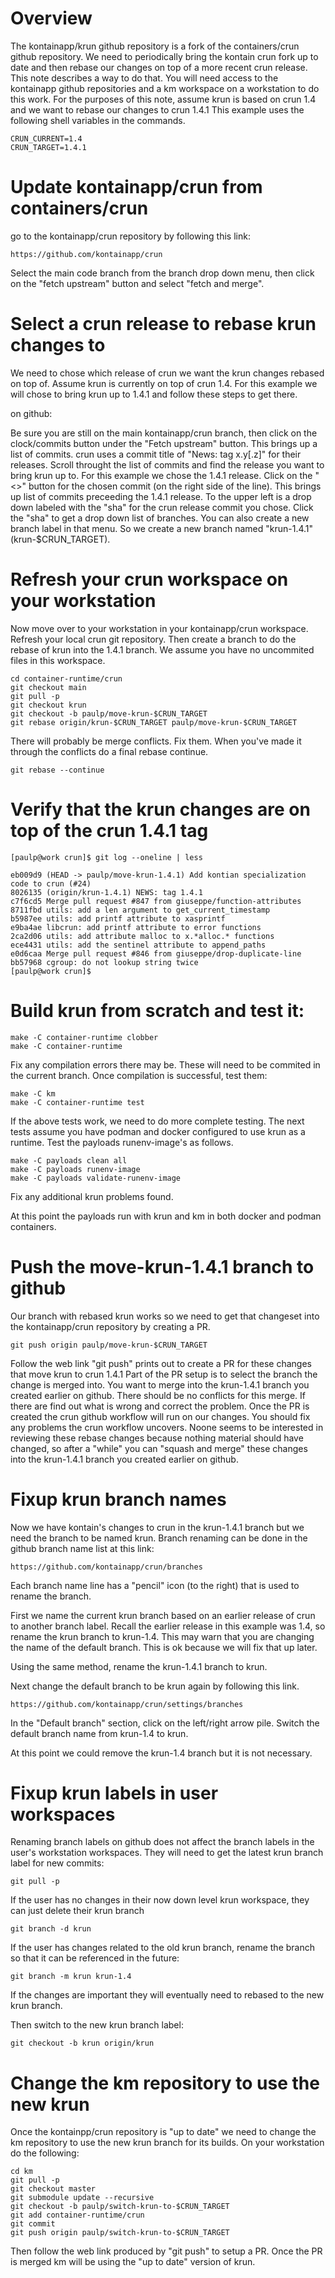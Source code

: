 # Overview

The kontainapp/krun github repository is a fork of the containers/crun github repository.
We need to periodically bring the kontain crun fork up to date and then rebase our changes on top of a more recent crun release.
This note describes a way to do that.
You will need access to the kontainapp github repositories and a km workspace on a workstation to do this work.
For the purposes of this note, assume krun is based on crun 1.4 and we want to rebase our changes to crun 1.4.1
This example uses the following shell variables in the commands.

```
CRUN_CURRENT=1.4
CRUN_TARGET=1.4.1
```

# Update kontainapp/crun from containers/crun

go to the kontainapp/crun repository by following this link:
```
https://github.com/kontainapp/crun
```

Select the main code branch from the branch drop down menu,
then click on the "fetch upstream" button and select "fetch and merge".

# Select a crun release to rebase krun changes to

We need to chose which release of crun we want the krun changes rebased on top of.
Assume krun is currently on top of crun 1.4.
For this example we will chose to bring krun up to 1.4.1 and follow these steps to get there.

on github:

Be sure you are still on the main kontainapp/crun branch, then click on the clock/commits button under the "Fetch upstream" button.
This brings up a list of commits.
crun uses a commit title of "News: tag x.y[.z]" for their releases.
Scroll throught the list of commits and find the release you want to bring krun up to.
For this example we chose the 1.4.1 release.
Click on the "<>" button for the chosen commit (on the right side of the line).
This brings up list of commits preceeding the 1.4.1 release.
To the upper left is a drop down labeled with the "sha" for the crun release commit you chose.
Click the "sha" to get a drop down list of branches.  You can also create a new branch label in that menu.
So we create a new branch named "krun-1.4.1" (krun-$CRUN_TARGET).

# Refresh your crun workspace on your workstation

Now move over to your workstation in your kontainapp/crun workspace.
Refresh your local crun git repository.
Then create a branch to do the rebase of krun into the 1.4.1 branch.
We assume you have no uncommited files in this workspace.

```
cd container-runtime/crun
git checkout main
git pull -p
git checkout krun
git checkout -b paulp/move-krun-$CRUN_TARGET
git rebase origin/krun-$CRUN_TARGET paulp/move-krun-$CRUN_TARGET
```

There will probably be merge conflicts.  Fix them.  When you've made it through the conflicts do a final rebase continue.

```
git rebase --continue
```

# Verify that the krun changes are on top of the crun 1.4.1 tag

```
[paulp@work crun]$ git log --oneline | less

eb009d9 (HEAD -> paulp/move-krun-1.4.1) Add kontian specialization code to crun (#24)
8026135 (origin/krun-1.4.1) NEWS: tag 1.4.1
c7f6cd5 Merge pull request #847 from giuseppe/function-attributes
8711fbd utils: add a len argument to get_current_timestamp
b5987ee utils: add printf attribute to xasprintf
e9ba4ae libcrun: add printf attribute to error functions
2ca2d06 utils: add attribute malloc to x.*alloc.* functions
ece4431 utils: add the sentinel attribute to append_paths
e0d6caa Merge pull request #846 from giuseppe/drop-duplicate-line
bb57968 cgroup: do not lookup string twice
[paulp@work crun]$
```

# Build krun from scratch and test it:
```
make -C container-runtime clobber
make -C container-runtime
```

Fix any compilation errors there may be.  These will need to be commited in the current branch.
Once compilation is successful, test them:
```
make -C km
make -C container-runtime test
```

If the above tests work, we need to do more complete testing.
The next tests assume you have podman and docker configured to use krun as a runtime.
Test the payloads runenv-image's as follows.

```
make -C payloads clean all
make -C payloads runenv-image
make -C payloads validate-runenv-image
```

Fix any additional krun problems found.

At this point the payloads run with krun and km in both docker and podman containers.

# Push the move-krun-1.4.1 branch to github
Our branch with rebased krun works so we need to get that changeset into the kontainapp/crun repository by creating a PR.
```
git push origin paulp/move-krun-$CRUN_TARGET
```

Follow the web link "git push" prints out to create a PR for these changes that move krun to crun 1.4.1
Part of the PR setup is to select the branch the change is merged into.
You want to merge into the krun-1.4.1 branch you created earlier on github.
There should be no conflicts for this merge.  If there are find out what is wrong and correct the problem.
Once the PR is created the crun github workflow will run on our changes.
You should fix any problems the crun workflow uncovers.
Noone seems to be interested in reviewing these rebase changes because nothing material should have changed,
so after a "while" you can "squash and merge" these changes into the krun-1.4.1 branch you created earlier on github.

# Fixup krun branch names

Now we have kontain's changes to crun in the krun-1.4.1 branch but we need the branch to be named krun.
Branch renaming can be done in the github branch name list at this link:
```
https://github.com/kontainapp/crun/branches
```
Each branch name line has a "pencil" icon (to the right) that is used to rename the branch.

First we name the current krun branch based on an earlier release of crun to another branch label.
Recall the earlier release in this example was 1.4, so rename the krun branch to krun-1.4.
This may warn that you are changing the name of the default branch.
This is ok because we will fix that up later.

Using the same method, rename the krun-1.4.1 branch to krun.

Next change the default branch to be krun again by following this link.
```
https://github.com/kontainapp/crun/settings/branches
```
In the "Default branch" section, click on the left/right arrow pile.
Switch the default branch name from krun-1.4 to krun.

At this point we could remove the krun-1.4 branch but it is not necessary.

# Fixup krun labels in user workspaces

Renaming branch labels on github does not affect the branch labels in the user's workstation workspaces.
They will need to get the latest krun branch label for new commits:
```
git pull -p
```

If the user has no changes in their now down level krun workspace, they can just delete their krun branch
```
git branch -d krun
```

If the user has changes related to the old krun branch, rename the branch so that it can be referenced in the future:
```
git branch -m krun krun-1.4
```
If the changes are important they will eventually need to rebased to the new krun branch.

Then switch to the new krun branch label:
```
git checkout -b krun origin/krun
```

# Change the km repository to use the new krun

Once the kontainpp/crun repository is "up to date" we need to change the km repository to use the new krun branch for its builds.
On your workstation do the following:

```
cd km
git pull -p
git checkout master
git submodule update --recursive
git checkout -b paulp/switch-krun-to-$CRUN_TARGET
git add container-runtime/crun
git commit
git push origin paulp/switch-krun-to-$CRUN_TARGET
```

Then follow the web link produced by "git push" to setup a PR.
Once the PR is merged km will be using the "up to date" version of krun.

